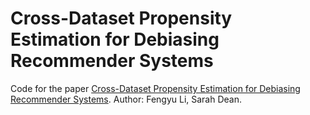 # Cross-Dataset Propensity Estimation for Debiasing Recommender Systems
Code for the paper [Cross-Dataset Propensity Estimation for Debiasing Recommender Systems](https://openreview.net/pdf?id=QRP38W5ZUa).
Author: Fengyu Li, Sarah Dean.
